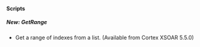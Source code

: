 
#### Scripts
##### New: GetRange
- Get a range of indexes from a list. (Available from Cortex XSOAR 5.5.0)
